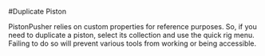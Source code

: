 #Duplicate Piston  
  
PistonPusher relies on custom properties for reference purposes. So, if you need to duplicate a piston, select its collection and use the quick rig menu. Failing to do so will prevent various tools from working or being accessible.  